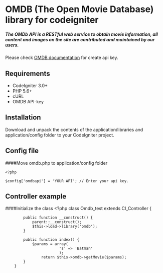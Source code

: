 OMDB (The Open Movie Database) library for codeigniter
=========================================

##### The OMDb API is a RESTful web service to obtain movie information, all content and images on the site are contributed and maintained by our users. 
Please check [OMDB documentation](http://www.omdbapi.com/) for create api key.

Requirements
------------

* CodeIgniter 3.0+
* PHP 5.6+
* cURL
* OMDB API-key


Installation
------------

Download and unpack the contents of the application/libraries and application/config folder to your CodeIgniter project.


Config file
------------------

####Move omdb.php to application/config folder

    <?php
    
    $config['omdbapi'] = 'YOUR API'; // Enter your api key.

    
 Controller example
------------------
####Initialize the class
    <?php
    	class Omdb_test extends CI_Controller {
    
    		public function __construct() {
    			parent::__construct();
    			$this->load->library('omdb');
    		}
    
    		public function index() {
    			$params = array(
                			's' => 'Batman'
                			);
            		return $this->omdb->getMovie($params);
    		}
    	}
